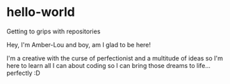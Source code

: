 # hello-world
Getting to grips with repositories

Hey, I'm Amber-Lou and boy, am I glad to be here!

I'm a creative with the curse of perfectionist and a multitude of ideas so I'm here to learn all I can about coding so I can bring those dreams to life... perfectly :D
